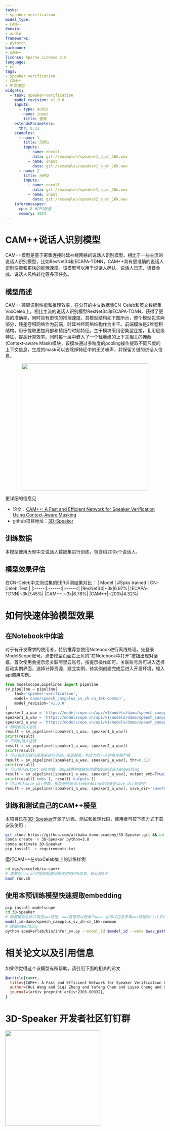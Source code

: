 ```yaml
---
tasks:
- speaker-verification
model_type:
- CAM++
domain:
- audio
frameworks:
- pytorch
backbone:
- CAM++
license: Apache License 2.0
language:
- cn
tags:
- speaker verification
- CAM++
- 中文模型
widgets:
  - task: speaker-verification
    model_revision: v1.0.0
    inputs:
      - type: audio
        name: input
        title: 音频
    extendsParameters:
      thr: 0.31
    examples:
      - name: 1
        title: 示例1
        inputs:
          - name: enroll
            data: git://examples/speaker1_a_cn_16k.wav
          - name: input
            data: git://examples/speaker1_b_cn_16k.wav
      - name: 2
        title: 示例2
        inputs:
          - name: enroll
            data: git://examples/speaker1_a_cn_16k.wav
          - name: input
            data: git://examples/speaker2_a_cn_16k.wav
    inferencespec:
      cpu: 8 #CPU数量
      memory: 1024
---
```


# CAM++说话人识别模型
CAM++模型是基于密集连接时延神经网络的说话人识别模型。相比于一些主流的说话人识别模型，比如ResNet34和ECAPA-TDNN，CAM++具有更准确的说话人识别性能和更快的推理速度。该模型可以用于说话人确认、说话人日志、语音合成、说话人风格转化等多项任务。
## 模型简述
CAM++兼顾识别性能和推理效率，在公开的中文数据集CN-Celeb和英文数据集VoxCeleb上，相比主流的说话人识别模型ResNet34和ECAPA-TDNN，获得了更高的准确率，同时具有更快的推理速度。其模型结构如下图所示，整个模型包含两部分，残差卷积网络作为前端，时延神经网络结构作为主干。前端模块是2维卷积结构，用于提取更加局部和精细的时频特征。主干模块采用密集型连接，复用层级特征，提高计算效率。同时每一层中嵌入了一个轻量级的上下文相关的掩蔽(Context-aware Mask)模块，该模块通过多粒度的pooling操作提取不同尺度的上下文信息，生成的mask可以去除掉特征中的无关噪声，并保留关键的说话人信息。

<div align=center>
<img src="structure.png" width="400" />
</div>

更详细的信息见
- 论文：[CAM++: A Fast and Efficient Network for Speaker Verification Using Context-Aware Masking](https://arxiv.org/abs/2303.00332)
- github项目地址：[3D-Speaker](https://github.com/alibaba-damo-academy/3D-Speaker)

## 训练数据
本模型使用大型中文说话人数据集进行训练，包含约200k个说话人。
## 模型效果评估
在CN-Celeb中文测试集的EER评测结果对比：
| Model | #Spks trained | CN-Celeb Test |
|:-----:|:------:|:------:|
|ResNet34|~3k|6.97%|
|ECAPA-TDNN|~3k|7.45%|
|CAM++|~3k|6.78%|
|CAM++|~200k|4.32%|

# 如何快速体验模型效果
## 在Notebook中体验
对于有开发需求的使用者，特别推荐您使用Notebook进行离线处理。先登录ModelScope账号，点击模型页面右上角的“在Notebook中打开”按钮出现对话框，首次使用会提示您关联阿里云账号，按提示操作即可。关联账号后可进入选择启动实例界面，选择计算资源，建立实例，待实例创建完成后进入开发环境，输入api调用实例。
``` python
from modelscope.pipelines import pipeline
sv_pipeline = pipeline(
    task='speaker-verification',
    model='damo/speech_campplus_sv_zh-cn_16k-common',
    model_revision='v1.0.0'
)
speaker1_a_wav = 'https://modelscope.cn/api/v1/models/damo/speech_campplus_sv_zh-cn_16k-common/repo?Revision=master&FilePath=examples/speaker1_a_cn_16k.wav'
speaker1_b_wav = 'https://modelscope.cn/api/v1/models/damo/speech_campplus_sv_zh-cn_16k-common/repo?Revision=master&FilePath=examples/speaker1_b_cn_16k.wav'
speaker2_a_wav = 'https://modelscope.cn/api/v1/models/damo/speech_campplus_sv_zh-cn_16k-common/repo?Revision=master&FilePath=examples/speaker2_a_cn_16k.wav'
# 相同说话人语音
result = sv_pipeline([speaker1_a_wav, speaker1_b_wav])
print(result)
# 不同说话人语音
result = sv_pipeline([speaker1_a_wav, speaker2_a_wav])
print(result)
# 可以自定义得分阈值来进行识别，阈值越高，判定为同一人的条件越严格
result = sv_pipeline([speaker1_a_wav, speaker2_a_wav], thr=0.31)
print(result)
# 可以传入output_emb参数，输出结果中就会包含提取到的说话人embedding
result = sv_pipeline([speaker1_a_wav, speaker2_a_wav], output_emb=True)
print(result['embs'], result['outputs'])
# 可以传入save_dir参数，提取到的说话人embedding会存储在save_dir目录中
result = sv_pipeline([speaker1_a_wav, speaker2_a_wav], save_dir='savePath/')
```
## 训练和测试自己的CAM++模型
本项目已在[3D-Speaker](https://github.com/alibaba-damo-academy/3D-Speaker)开源了训练、测试和推理代码，使用者可按下面方式下载安装使用：
``` sh
git clone https://github.com/alibaba-damo-academy/3D-Speaker.git && cd 3D-Speaker
conda create -n 3D-Speaker python=3.8
conda activate 3D-Speaker
pip install -r requirements.txt
```

运行CAM++在VoxCeleb集上的训练样例
``` sh
cd egs/voxceleb/sv-cam++
# 需要在run.sh中提前配置训练使用的GPU信息，默认是4卡
bash run.sh
```

## 使用本预训练模型快速提取embedding
``` sh
pip install modelscope
cd 3D-Speaker
# 配置模型名称并指定wav路径，wav路径可以是单个wav，也可以包含多条wav路径的list文件
model_id=damo/speech_campplus_sv_zh-cn_16k-common
# 提取embedding
python speakerlab/bin/infer_sv.py --model_id $model_id --wavs $wav_path
```


# 相关论文以及引用信息
如果你觉得这个该模型有所帮助，请引用下面的相关的论文
```BibTeX
@article{cam++,
  title={CAM++: A Fast and Efficient Network for Speaker Verification Using Context-Aware Masking},
  author={Hui Wang and Siqi Zheng and Yafeng Chen and Luyao Cheng and Qian Chen},
  journal={arXiv preprint arXiv:2303.00332},
}
```

# 3D-Speaker 开发者社区钉钉群
<div align=left>
<img src="ding.png" width="300" />
</div>
